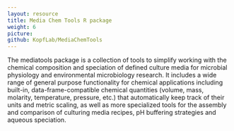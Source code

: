 ```yaml
---
layout: resource
title: Media Chem Tools R package
weight: 6
picture:
github: KopfLab/MediaChemTools
---
```


The mediatools package is a collection of tools to simplify working with the chemical composition and speciation of defined culture media for microbial physiology and environmental microbiology research. It includes a wide range of general purpose functionality for chemical applications including built-in, data-frame-compatible chemical quantities (volume, mass, molarity, temperature, pressure, etc.) that automatically keep track of their units and metric scaling, as well as more specialized tools for the assembly and comparison of culturing media recipes, pH buffering strategies and aqueous speciation.
